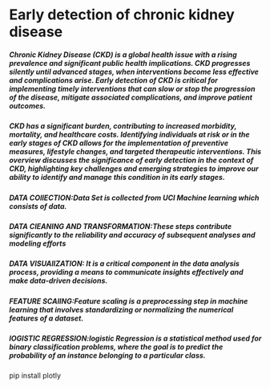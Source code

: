 # Early detection of chronic kidney disease 
##### Chronic Kidney Disease (CKD) is a global health issue with a rising prevalence and significant public health implications. CKD progresses silently until advanced stages, when interventions become less effective and complications arise. Early detection of CKD is critical for implementing timely interventions that can slow or stop the progression of the disease, mitigate associated complications, and improve patient outcomes.
##### CKD has a significant burden, contributing to increased morbidity, mortality, and healthcare costs. Identifying individuals at risk or in the early stages of CKD allows for the implementation of preventive measures, lifestyle changes, and targeted therapeutic interventions. This overview discusses the significance of early detection in the context of CKD, highlighting key challenges and emerging strategies to improve our ability to identify and manage this condition in its early stages.
##### DATA COllECTION:Data Set is collected from UCI Machine learning which consists of data.
##### DATA ClEANING AND TRANSFORMATION:These steps contribute significantly to the reliability and accuracy of subsequent analyses and modeling efforts
##### DATA VISUAlIZATION: It is a critical component in the data analysis process, providing a means to communicate insights effectively and make data-driven decisions.
##### FEATURE SCAlING:Feature scaling is a preprocessing step in machine learning that involves standardizing or normalizing the numerical features of a dataset.
##### lOGISTIC REGRESSION:logistic Regression is a statistical method used for binary classification problems, where the goal is to predict the probability of an instance belonging to a particular class.
pip install plotly
